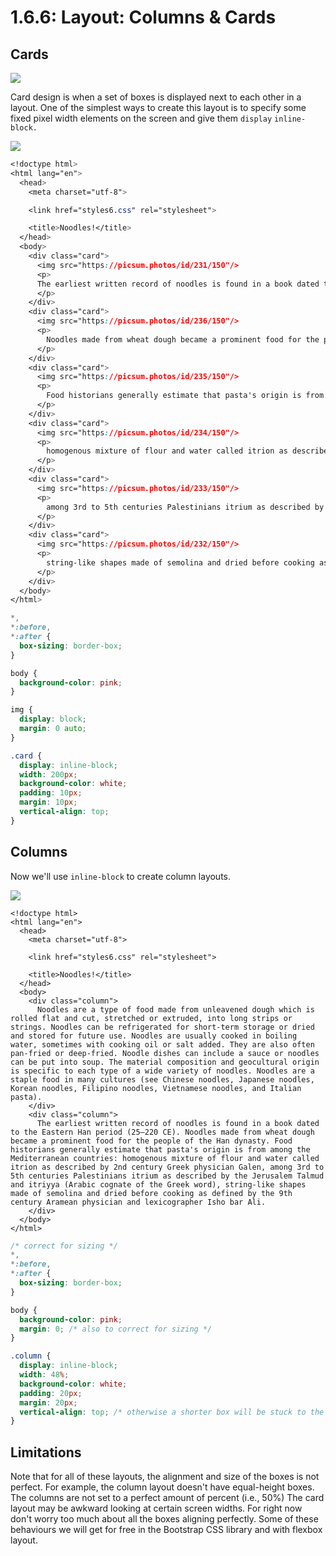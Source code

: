 # 1.6.6: Layout: Columns & Cards

## Cards

![](../../.gitbook/assets/cards-layout.png)

Card design is when a set of boxes is displayed next to each other in a layout. One of the simplest ways to create this layout is to specify some fixed pixel width elements on the screen and give them `display` `inline-block.`

![](../../.gitbook/assets/cards.png)

```css
<!doctype html>
<html lang="en">
  <head>
    <meta charset="utf-8">

    <link href="styles6.css" rel="stylesheet">

    <title>Noodles!</title>
  </head>
  <body>
    <div class="card">
      <img src="https://picsum.photos/id/231/150"/>
      <p>
      The earliest written record of noodles is found in a book dated to the Eastern Han period (25–220 CE).
      </p>
    </div>
    <div class="card">
      <img src="https://picsum.photos/id/236/150"/>
      <p>
        Noodles made from wheat dough became a prominent food for the people of the Han dynasty.
      </p>
    </div>
    <div class="card">
      <img src="https://picsum.photos/id/235/150"/>
      <p>
        Food historians generally estimate that pasta's origin is from among the Mediterranean countries
      </p>
    </div>
    <div class="card">
      <img src="https://picsum.photos/id/234/150"/>
      <p>
        homogenous mixture of flour and water called itrion as described by 2nd century Greek physician Galen
      </p>
    </div>
    <div class="card">
      <img src="https://picsum.photos/id/233/150"/>
      <p>
        among 3rd to 5th centuries Palestinians itrium as described by the Jerusalem Talmud and itriyya (Arabic cognate of the Greek word)
      </p>
    </div>
    <div class="card">
      <img src="https://picsum.photos/id/232/150"/>
      <p>
        string-like shapes made of semolina and dried before cooking as defined by the 9th century Aramean physician and lexicographer Isho bar Ali.
      </p>
    </div>
  </body>
</html>

```

```css
*,
*:before,
*:after {
  box-sizing: border-box;
}

body {
  background-color: pink;
}

img {
  display: block;
  margin: 0 auto;
}

.card {
  display: inline-block;
  width: 200px;
  background-color: white;
  padding: 10px;
  margin: 10px;
  vertical-align: top;
}
```

## Columns

Now we'll use `inline-block` to create column layouts.

![](../../.gitbook/assets/two-column.png)

```markup
<!doctype html>
<html lang="en">
  <head>
    <meta charset="utf-8">

    <link href="styles6.css" rel="stylesheet">

    <title>Noodles!</title>
  </head>
  <body>
    <div class="column">
      Noodles are a type of food made from unleavened dough which is rolled flat and cut, stretched or extruded, into long strips or strings. Noodles can be refrigerated for short-term storage or dried and stored for future use. Noodles are usually cooked in boiling water, sometimes with cooking oil or salt added. They are also often pan-fried or deep-fried. Noodle dishes can include a sauce or noodles can be put into soup. The material composition and geocultural origin is specific to each type of a wide variety of noodles. Noodles are a staple food in many cultures (see Chinese noodles, Japanese noodles, Korean noodles, Filipino noodles, Vietnamese noodles, and Italian pasta).
    </div>
    <div class="column">
      The earliest written record of noodles is found in a book dated to the Eastern Han period (25–220 CE). Noodles made from wheat dough became a prominent food for the people of the Han dynasty. Food historians generally estimate that pasta's origin is from among the Mediterranean countries: homogenous mixture of flour and water called itrion as described by 2nd century Greek physician Galen, among 3rd to 5th centuries Palestinians itrium as described by the Jerusalem Talmud and itriyya (Arabic cognate of the Greek word), string-like shapes made of semolina and dried before cooking as defined by the 9th century Aramean physician and lexicographer Isho bar Ali.
    </div>
  </body>
</html>

```

```css
/* correct for sizing */
*,
*:before,
*:after {
  box-sizing: border-box;
}

body {
  background-color: pink;
  margin: 0; /* also to correct for sizing */
}

.column {
  display: inline-block;
  width: 48%;
  background-color: white;
  padding: 20px;
  margin: 20px;
  vertical-align: top; /* otherwise a shorter box will be stuck to the baseline of the taller box */
}
```

## Limitations

Note that for all of these layouts, the alignment and size of the boxes is not perfect. For example, the column layout doesn't have equal-height boxes. The columns are not set to a perfect amount of percent \(i.e., 50%\) The card layout may be awkward looking at certain screen widths. For right now don't worry too much about all the boxes aligning perfectly. Some of these behaviours we will get for free in the Bootstrap CSS library and with flexbox layout.
